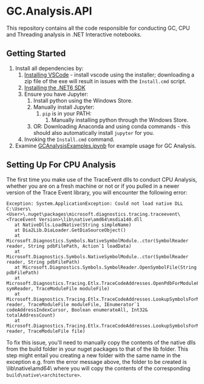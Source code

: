 # GC.Analysis.API

This repository contains all the code responsible for conducting GC, CPU and Threading analysis in .NET Interactive notebooks.

## Getting Started

1. Install all dependencies by:
   1. [Installing VSCode](https://code.visualstudio.com/Download) - install vscode using the installer; downloading a zip file of the exe will result in issues with the ``Install.cmd`` script.
   2. [Installing the .NET6 SDK](https://dotnet.microsoft.com/en-us/download/dotnet/6.0)
   3. Ensure you have Jupyter:
      1. Install python using the Windows Store.
      2. Manually install Jupyter:
         1.  ``pip`` is in your PATH:
             1. Manually installing python through the Windows Store. 
      3. OR: Downloading Anaconda and using conda commands - this should also automatically install ``jupyter`` for you.
   4. Invoking the ``Install.cmd`` command.
2. Examine [GCAnalysisExamples.ipynb](GCAnalysisExamples.ipynb) for example usage for GC Analysis.

## Setting Up For CPU Analysis

The first time you make use of the TraceEvent dlls to conduct CPU Analysis, whether you are on a fresh machine or not or if you pulled in a newer version of the Trace Event library, you will encounter the following error:

```
Exception: System.ApplicationException: Could not load native DLL C:\Users\<User>\.nuget\packages\microsoft.diagnostics.tracing.traceevent\<TraceEvent Version>\lib\native\amd64\msdia140.dll
   at NativeDlls.LoadNative(String simpleName)
   at Dia2Lib.DiaLoader.GetDiaSourceObject()
   at Microsoft.Diagnostics.Symbols.NativeSymbolModule..ctor(SymbolReader reader, String pdbFilePath, Action`1 loadData)
   at Microsoft.Diagnostics.Symbols.NativeSymbolModule..ctor(SymbolReader reader, String pdbFilePath)
   at Microsoft.Diagnostics.Symbols.SymbolReader.OpenSymbolFile(String pdbFilePath)
   at Microsoft.Diagnostics.Tracing.Etlx.TraceCodeAddresses.OpenPdbForModuleFile(SymbolReader symReader, TraceModuleFile moduleFile)
   at Microsoft.Diagnostics.Tracing.Etlx.TraceCodeAddresses.LookupSymbolsForModule(SymbolReader reader, TraceModuleFile moduleFile, IEnumerator`1 codeAddressIndexCursor, Boolean enumerateAll, Int32& totalAddressCount)
   at Microsoft.Diagnostics.Tracing.Etlx.TraceCodeAddresses.LookupSymbolsForModule(SymbolReader reader, TraceModuleFile file)
```

To fix this issue, you'll need to manually copy the contents of the native dlls from the build folder in your nuget packages to that of the lib folder. This step might entail you creating a new folder with the same name in the exception e.g. from the error message above, the folder to be created is \lib\native\amd64\ where you will copy the contents of the corresponding ``build\native\<architecture>``.